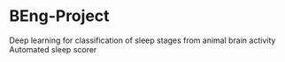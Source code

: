 # BEng-Project
Deep learning for classification of sleep stages from animal brain activity  
Automated sleep scorer
